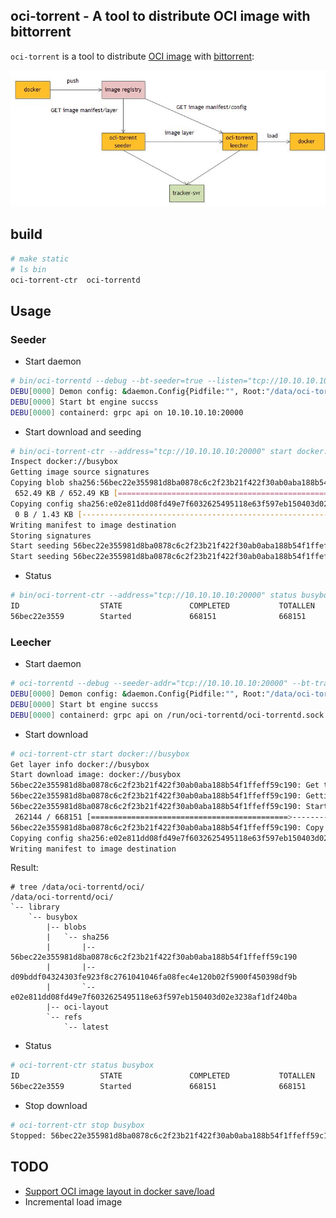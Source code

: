 ## oci-torrent - A tool to distribute OCI image with bittorrent

`oci-torrent` is a tool to distribute [OCI image](https://github.com/opencontainers/image-spec) with [bittorrent](https://en.wikipedia.org/wiki/BitTorrent):

![](/docs/pic/architecture.jpg)

## build

```sh
# make static
# ls bin
oci-torrent-ctr  oci-torrentd
```

## Usage

### Seeder

* Start daemon

```sh
# bin/oci-torrentd --debug --bt-seeder=true --listen="tcp://10.10.10.10:20000" --bt-tracker="http://10.10.10.11:6882/announce"
DEBU[0000] Demon config: &daemon.Config{Pidfile:"", Root:"/data/oci-torrentd", ConnTimeout:1000000000, BtEnable:true, BtSeeder:true, BtTrackers:[]string{"http://10.10.10.11:6882/announce"}, BtSeederServer:[]string{}, UploadRateLimit:0, DownloadRateLimit:0} 
DEBU[0000] Start bt engine succss                       
DEBU[0000] containerd: grpc api on 10.10.10.10:20000   
```

* Start download and seeding

```sh
# bin/oci-torrent-ctr --address="tcp://10.10.10.10:20000" start docker://busybox   
Inspect docker://busybox
Getting image source signatures
Copying blob sha256:56bec22e355981d8ba0878c6c2f23b21f422f30ab0aba188b54f1ffeff59c190
 652.49 KB / 652.49 KB [=======================================================]
Copying config sha256:e02e811dd08fd49e7f6032625495118e63f597eb150403d02e3238af1df240ba
 0 B / 1.43 KB [---------------------------------------------------------------]
Writing manifest to image destination
Storing signatures
Start seeding 56bec22e355981d8ba0878c6c2f23b21f422f30ab0aba188b54f1ffeff59c190
Start seeding 56bec22e355981d8ba0878c6c2f23b21f422f30ab0aba188b54f1ffeff59c190 success
```

* Status

```sh
# bin/oci-torrent-ctr --address="tcp://10.10.10.10:20000" status busybox
ID                  STATE               COMPLETED           TOTALLEN            SEEDING
56bec22e3559        Started             668151              668151              true
```

### Leecher

* Start daemon

```sh
# oci-torrentd --debug --seeder-addr="tcp://10.10.10.10:20000" --bt-tracker="http://10.10.10.11:6882/announce"
DEBU[0000] Demon config: &daemon.Config{Pidfile:"", Root:"/data/oci-torrentd", ConnTimeout:1000000000, BtEnable:true, BtSeeder:false, BtTrackers:[]string{"http://10.10.10.11:6882/announce"}, BtSeederServer:[]string{"tcp://10.10.10.10:20000"}, UploadRateLimit:0, DownloadRateLimit:0} 
DEBU[0000] Start bt engine succss                       
DEBU[0000] containerd: grpc api on /run/oci-torrentd/oci-torrentd.sock
```


* Start download

```sh
# oci-torrent-ctr start docker://busybox
Get layer info docker://busybox
Start download image: docker://busybox
56bec22e355981d8ba0878c6c2f23b21f422f30ab0aba188b54f1ffeff59c190: Get torrent data from seeder
56bec22e355981d8ba0878c6c2f23b21f422f30ab0aba188b54f1ffeff59c190: Getting torrent info
56bec22e355981d8ba0878c6c2f23b21f422f30ab0aba188b54f1ffeff59c190: Start bittorent downloading
 262144 / 668151 [============================================>--------------------------------------------------------------------]
56bec22e355981d8ba0878c6c2f23b21f422f30ab0aba188b54f1ffeff59c190: Copy to OCI directory
Copying config sha256:e02e811dd08fd49e7f6032625495118e63f597eb150403d02e3238af1df240ba
Writing manifest to image destination
```

Result:

```
# tree /data/oci-torrentd/oci/
/data/oci-torrentd/oci/
`-- library
    `-- busybox
        |-- blobs
        |   `-- sha256
        |       |-- 56bec22e355981d8ba0878c6c2f23b21f422f30ab0aba188b54f1ffeff59c190
        |       |-- d09bddf04324303fe923f8c2761041046fa08fec4e120b02f5900f450398df9b
        |       `-- e02e811dd08fd49e7f6032625495118e63f597eb150403d02e3238af1df240ba
        |-- oci-layout
        `-- refs
            `-- latest
```

* Status

```sh
# oci-torrent-ctr status busybox            
ID                  STATE               COMPLETED           TOTALLEN            SEEDING
56bec22e3559        Started             668151              668151              true
```

* Stop download

```sh
# oci-torrent-ctr stop busybox      
Stopped: 56bec22e355981d8ba0878c6c2f23b21f422f30ab0aba188b54f1ffeff59c190
```

## TODO

* [Support OCI image layout in docker save/load](https://github.com/docker/docker/pull/26369)
* Incremental load image
